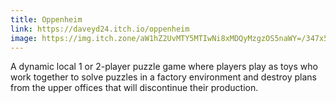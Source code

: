 ```yaml
---
title: Oppenheim
link: https://daveyd24.itch.io/oppenheim
image: https://img.itch.zone/aW1hZ2UvMTY5MTIwNi8xMDQyMzgzOS5naWY=/347x500/yfZu%2BE.gif
---
```


A dynamic local 1 or 2-player puzzle game where players play as toys who work together to solve puzzles in a factory environment and destroy plans from the upper offices that will discontinue their production.